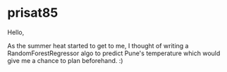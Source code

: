 # prisat85
Hello,

As the summer heat started to get to me, I thought of writing a RandomForestRegressor algo to predict Pune's temperature which would 
give me a chance to plan beforehand. :)
